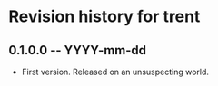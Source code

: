 # Revision history for trent

## 0.1.0.0 -- YYYY-mm-dd

* First version. Released on an unsuspecting world.
